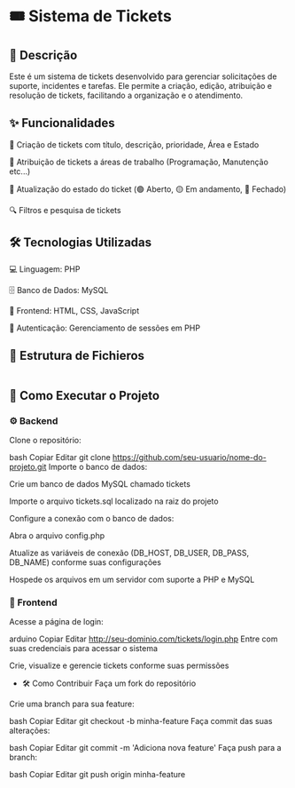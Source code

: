 # 🎟️ Sistema de Tickets

## 📌 Descrição
Este é um sistema de tickets desenvolvido para gerenciar solicitações de suporte, incidentes e tarefas. Ele permite a criação, edição, atribuição e resolução de tickets, facilitando a organização e o atendimento.

## ✨ Funcionalidades
📝 Criação de tickets com título, descrição, prioridade, Área e Estado

👤 Atribuição de tickets a áreas de trabalho (Programação, Manutenção etc...)

🔄 Atualização do estado do ticket (🟢 Aberto, 🟡 Em andamento, 🔴 Fechado)

🔍 Filtros e pesquisa de tickets

## 🛠️ Tecnologias Utilizadas
💻 Linguagem: PHP

🗄️ Banco de Dados: MySQL

🎨 Frontend: HTML, CSS, JavaScript

🔑 Autenticação: Gerenciamento de sessões em PHP


## 📂 Estrutura de Fichieros
```bash

```
## 🚀 Como Executar o Projeto
### ⚙️ Backend
Clone o repositório:

bash
Copiar
Editar
git clone https://github.com/seu-usuario/nome-do-projeto.git
Importe o banco de dados:

Crie um banco de dados MySQL chamado tickets

Importe o arquivo tickets.sql localizado na raiz do projeto

Configure a conexão com o banco de dados:

Abra o arquivo config.php

Atualize as variáveis de conexão (DB_HOST, DB_USER, DB_PASS, DB_NAME) conforme suas configurações

Hospede os arquivos em um servidor com suporte a PHP e MySQL

### 🎨 Frontend
Acesse a página de login:

arduino
Copiar
Editar
http://seu-dominio.com/tickets/login.php
Entre com suas credenciais para acessar o sistema

Crie, visualize e gerencie tickets conforme suas permissões

- 🛠️ Como Contribuir
Faça um fork do repositório

Crie uma branch para sua feature:

bash
Copiar
Editar
git checkout -b minha-feature
Faça commit das suas alterações:

bash
Copiar
Editar
git commit -m 'Adiciona nova feature'
Faça push para a branch:

bash
Copiar
Editar
git push origin minha-feature
